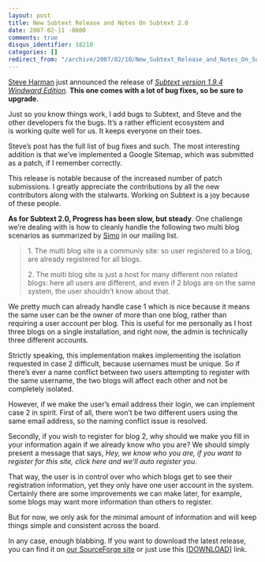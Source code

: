 ```yaml
---
layout: post
title: New Subtext Release and Notes On Subtext 2.0
date: 2007-02-11 -0800
comments: true
disqus_identifier: 18210
categories: []
redirect_from: "/archive/2007/02/10/New_Subtext_Release_and_Notes_On_Subtext_2.0.aspx/"
---
```


[Steve Harman](http://stevenharman.net/blog/ "Steve Harman") just
announced the release of *[Subtext version 1.9.4 Windward
Edition](http://stevenharman.net/blog/archive/2007/02/11/Subtext_v1.9.4_quotWindwardquot_Edition_Released.aspx "Windward edition release")*.
**This one comes with a lot of bug fixes, so be sure to upgrade**.

Just so you know things work, I add bugs to Subtext, and Steve and the
other developers fix the bugs. It’s a rather efficient ecosystem and
is working quite well for us. It keeps everyone on their toes.

Steve’s post has the full list of bug fixes and such. The most
interesting addition is that we’ve implemented a Google Sitemap, which
was submitted as a patch, if I remember correctly.

This release is notable because of the increased number of patch
submissions. I greatly appreciate the contributions by all the new
contributors along with the stalwarts. Working on Subtext is a joy
because of these people.

**As for Subtext 2.0, Progress has been slow, but steady**. One
challenge we’re dealing with is how to cleanly handle the following two
multi blog scenarios as summarized by
[Simo](http://www.codeclimber.net.nz/ "CodeClimber") in our mailing
list.

> ​1. The multi blog site is a communiy site: so user registered to a
> blog, are already registered for all blogs.
>
> ​2. The multi blog site is just a host for many different non related
> blogs: here all users are different, and even if 2 blogs are on the
> same system, the user shouldn’t know about that.

We pretty much can already handle case 1 which is nice because it means
the same user can be the owner of more than one blog, rather than
requiring a user account per blog. This is useful for me personally as I
host three blogs on a single installation, and right now, the admin is
technically three different accounts.

Strictly speaking, this implementation makes implementing the isolation
requested in case 2 difficult, because usernames must be unique. So if
there’s ever a name conflict between two users attempting to register
with the same username, the two blogs will affect each other and not be
completely isolated.

However, if we make the user’s email address their login, we can
implement case 2 in spirit. First of all, there won’t be two different
users using the same email address, so the naming conflict issue is
resolved.

Secondly, if you wish to register for blog 2, why should we make you
fill in your information again if we already know who you are? We
should simply present a message that says, *Hey, we know who you are, if
you want to register for this site, click here and we’ll auto register
you*.

That way, the user is in control over who which blogs get to see their
registration information, yet they only have one user account in the
system. Certainly there are some improvements we can make later, for
example, some blogs may want more information than others to register.

But for now, we only ask for the minimal amount of information and will
keep things simple and consistent across the board.

In any case, enough blabbing. If you want to download the latest
release, you can find it on [our SourceForge
site](https://sourceforge.net/projects/subtext/ "Subtext on SourceForge")
or just use this
[[DOWNLOAD](https://sourceforge.net/project/showfiles.php?group_id=137896 "Download Subtext 1.9.4")]
link.

